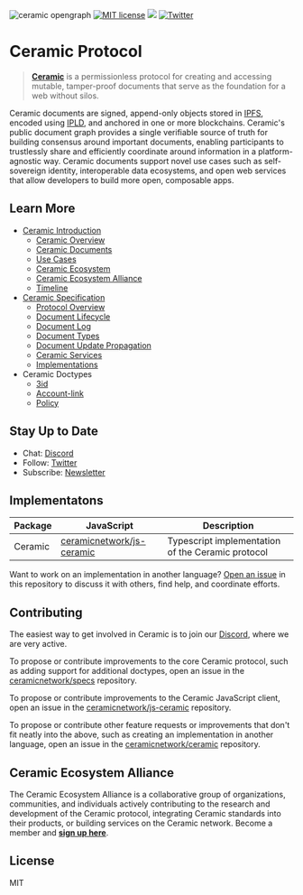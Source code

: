 ![ceramic opengraph](https://uploads-ssl.webflow.com/5e4b58d7f08158ece0209bbd/5e62a54c0e45bd7b2ef53d25_OpenGraphCeramic.png)
[![MIT license](https://img.shields.io/badge/License-MIT-blue.svg)](https://lbesson.mit-license.org/)
[![](https://img.shields.io/badge/Chat%20on-Discord-orange.svg?style=flat)](https://discord.gg/6VRZpGP)
[![Twitter](https://img.shields.io/twitter/follow/ceramicnetwork?label=Follow&style=social)](https://twitter.com/ceramicnetwork) 


# Ceramic Protocol
> [**Ceramic**](http://ceramic.network) is a permissionless protocol for creating and accessing mutable, tamper-proof documents that serve as the foundation for a web without silos. 

Ceramic documents are signed, append-only objects stored in [IPFS](https://github.com/ipfs/ipfs), encoded using [IPLD](https://github.com/ipld/ipld), and anchored in one or more blockchains. Ceramic's public document graph provides a single verifiable source of truth for building consensus around important documents, enabling participants to trustlessly share and efficiently coordinate around information in a platform-agnostic way. Ceramic documents support novel use cases such as self-sovereign identity, interoperable data ecosystems, and open web services that allow developers to build more open, composable apps.


## Learn More
- [Ceramic Introduction](https://github.com/ceramicnetwork/ceramic/blob/master/OVERVIEW.md)
  - [Ceramic Overview](https://github.com/ceramicnetwork/ceramic/blob/master/OVERVIEW.md#ceramic-overview)
  - [Ceramic Documents](https://github.com/ceramicnetwork/ceramic/blob/master/OVERVIEW.md#ceramic-documents)
  - [Use Cases](https://github.com/ceramicnetwork/ceramic/blob/master/OVERVIEW.md#use-cases)
  - [Ceramic Ecosystem](https://github.com/ceramicnetwork/ceramic/blob/master/OVERVIEW.md#ceramic-ecosystem)
  - [Ceramic Ecosystem Alliance](https://github.com/ceramicnetwork/ceramic/blob/master/OVERVIEW.md#ceramic-ecosystem-alliance)
  - [Timeline](https://github.com/ceramicnetwork/ceramic/blob/master/OVERVIEW.md#timeline)
- [Ceramic Specification](https://github.com/ceramicnetwork/specs)
  - [Protocol Overview](https://github.com/ceramicnetwork/specs#protocol-overview)
  - [Document Lifecycle](https://github.com/ceramicnetwork/specs#document-lifecycle)
  - [Document Log](https://github.com/ceramicnetwork/specs#document-log)
  - [Document Types](https://github.com/ceramicnetwork/specs#document-types)
  - [Document Update Propagation](https://github.com/ceramicnetwork/specs#document-update-propagation)
  - [Ceramic Services](https://github.com/ceramicnetwork/specs#ceramic-services)
  - [Implementations](https://github.com/ceramicnetwork/specs#implementations)
- Ceramic Doctypes
  - [3id](https://github.com/ceramicnetwork/specs/blob/master/doctypes/3id.md)
  - [Account-link](https://github.com/ceramicnetwork/specs/blob/master/doctypes/account-link.md)
  - [Policy](https://github.com/ceramicnetwork/specs/blob/master/doctypes/policy.md)


## Stay Up to Date
- Chat: [Discord](https://discord.gg/6VRZpGP)
- Follow: [Twitter](http://twitter.com/ceramicnetwork)
- Subscribe: [Newsletter](http://ceramic.network)


## Implementatons
| Package | JavaScript | Description |
| ------- | ---------- | ----------- |
| Ceramic | [ceramicnetwork/js-ceramic](https://github.com/ceramicnetwork/js-ceramic) | Typescript implementation of the Ceramic protocol |

Want to work on an implementation in another language? [Open an issue](https://github.com/ceramicnetwork/ceramic/issues) in this repository to discuss it with others, find help, and coordinate efforts.


## Contributing
The easiest way to get involved in Ceramic is to join our [Discord](https://discord.gg/6VRZpGP), where we are very active.

To propose or contribute improvements to the core Ceramic protocol, such as adding support for additional doctypes, open an issue in the [ceramicnetwork/specs](http://github.com/ceramicnetwork/specs/issues) repository.

To propose or contribute improvements to the Ceramic JavaScript client, open an issue in the [ceramicnetwork/js-ceramic](http://github.com/ceramicnetwork/js-ceramic/issues) repository.

To propose or contribute other feature requests or improvements that don't fit neatly into the above, such as creating an implementation in another language, open an issue in the [ceramicnetwork/ceramic](http://github.com/ceramicnetwork/ceramic/issues) repository.


## Ceramic Ecosystem Alliance
The Ceramic Ecosystem Alliance is a collaborative group of organizations, communities, and individuals actively contributing to the research and development of the Ceramic protocol, integrating Ceramic standards into their products, or building services on the Ceramic network. Become a member and [**sign up here**](https://danny765911.typeform.com/to/AAFtVN).


## License
MIT
